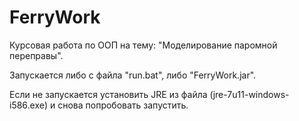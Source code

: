 ﻿FerryWork
=======

Курсовая работа по ООП на тему: "Моделирование паромной переправы".

Запускается либо с файла "run.bat", либо "FerryWork.jar".

Если не запускается установить JRE из файла (jre-7u11-windows-i586.exe) и снова попробовать запустить.
